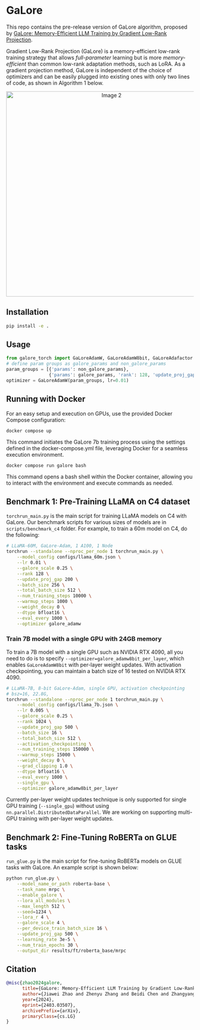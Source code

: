 # GaLore

This repo contains the pre-release version of GaLore algorithm, proposed by [GaLore: Memory-Efficient LLM Training by Gradient Low-Rank Projection](https://arxiv.org/abs/2403.03507).

Gradient Low-Rank Projection (GaLore) is a memory-efficient low-rank training strategy that allows *full-parameter* learning but is more *memory-efficient* than common low-rank adaptation methods, such as LoRA.
As a gradient projection method, GaLore is independent of the choice of optimizers and can be easily plugged into existing ones with only two lines of code, as shown in Algorithm 1 below.

<div align="center">
  <img src="imgs/galore_code_box.png" alt="Image 2" style="width: 550px; margin: 0 auto;">
</div>




## Installation

```bash 
pip install -e .
```

## Usage

```python
from galore_torch import GaLoreAdamW, GaLoreAdamW8bit, GaLoreAdafactor
# define param groups as galore_params and non_galore_params
param_groups = [{'params': non_galore_params}, 
                {'params': galore_params, 'rank': 128, 'update_proj_gap': 200, 'scale': 0.25, 'proj_type': 'std'}]
optimizer = GaLoreAdamW(param_groups, lr=0.01)
```

## Running with Docker
For an easy setup and execution on GPUs, use the provided Docker Compose configuration:

```
docker compose up
```

This command initiates the GaLore 7b training process using the settings defined in the docker-compose.yml file, leveraging Docker for a seamless execution environment.

```
docker compose run galore bash
```

This command opens a bash shell within the Docker container, allowing you to interact with the environment and execute commands as needed.


## Benchmark 1: Pre-Training LLaMA on C4 dataset
`torchrun_main.py` is the main script for training LLaMA models on C4 with GaLore. Our benchmark scripts for various sizes of models are in `scripts/benchmark_c4` folder.
For example, to train a 60m model on C4, do the following:

```bash
# LLaMA-60M, GaLore-Adam, 1 A100, 1 Node
torchrun --standalone --nproc_per_node 1 torchrun_main.py \
    --model_config configs/llama_60m.json \
    --lr 0.01 \
    --galore_scale 0.25 \
    --rank 128 \
    --update_proj_gap 200 \
    --batch_size 256 \
    --total_batch_size 512 \
    --num_training_steps 10000 \
    --warmup_steps 1000 \
    --weight_decay 0 \
    --dtype bfloat16 \
    --eval_every 1000 \
    --optimizer galore_adamw 
```

### Train 7B model with a single GPU with 24GB memory
To train a 7B model with a single GPU such as NVIDIA RTX 4090, all you need to do is to specify `--optimizer=galore_adamw8bit_per_layer`, which enables `GaLoreAdamW8bit` with per-layer weight updates.
With activation checkpointing, you can maintain a batch size of 16 tested on NVIDIA RTX 4090.

```bash
# LLaMA-7B, 8-bit GaLore-Adam, single GPU, activation checkpointing
# bsz=16, 22.8G, 
torchrun --standalone --nproc_per_node 1 torchrun_main.py \
    --model_config configs/llama_7b.json \
    --lr 0.005 \
    --galore_scale 0.25 \
    --rank 1024 \
    --update_proj_gap 500 \
    --batch_size 16 \
    --total_batch_size 512 \
    --activation_checkpointing \
    --num_training_steps 150000 \
    --warmup_steps 15000 \
    --weight_decay 0 \
    --grad_clipping 1.0 \
    --dtype bfloat16 \
    --eval_every 1000 \
    --single_gpu \
    --optimizer galore_adamw8bit_per_layer
```

Currently per-layer weight updates technique is only supported for single GPU training (`--single_gpu`) without using `nn.parallel.DistributedDataParallel`. We are working on supporting multi-GPU training with per-layer weight updates.

## Benchmark 2: Fine-Tuning RoBERTa on GLUE tasks
`run_glue.py` is the main script for fine-tuning RoBERTa models on GLUE tasks with GaLore. An example script is shown below:

```bash
python run_glue.py \
    --model_name_or_path roberta-base \
    --task_name mrpc \
    --enable_galore \
    --lora_all_modules \
    --max_length 512 \
    --seed=1234 \
    --lora_r 4 \
    --galore_scale 4 \
    --per_device_train_batch_size 16 \
    --update_proj_gap 500 \
    --learning_rate 3e-5 \
    --num_train_epochs 30 \
    --output_dir results/ft/roberta_base/mrpc
```

## Citation
```bibtex
@misc{zhao2024galore,
      title={GaLore: Memory-Efficient LLM Training by Gradient Low-Rank Projection}, 
      author={Jiawei Zhao and Zhenyu Zhang and Beidi Chen and Zhangyang Wang and Anima Anandkumar and Yuandong Tian},
      year={2024},
      eprint={2403.03507},
      archivePrefix={arXiv},
      primaryClass={cs.LG}
}
```
